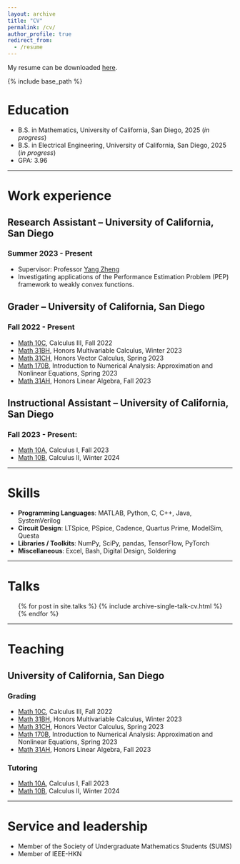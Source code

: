 ```yaml
---
layout: archive
title: "CV"
permalink: /cv/
author_profile: true
redirect_from:
  - /resume
---
```


My resume can be downloaded [here](/files/Resume.pdf).

{% include base_path %}

Education
======
* B.S. in Mathematics, University of California, San Diego, 2025 (*in progress*)
* B.S. in Electrical Engineering, University of California, San Diego, 2025 (*in progress*)
* GPA: 3.96

---

Work experience
======
## Research Assistant – University of California, San Diego
### Summer 2023 - Present
  * Supervisor: Professor [Yang Zheng](https://zhengy09.github.io/)
  * Investigating applications of the Performance Estimation Problem (PEP) framework to weakly convex functions.

## Grader – University of California, San Diego
### Fall 2022 - Present
* <a href="https://catalog.ucsd.edu/courses/MATH.html#math10c" target="_blank">Math 10C</a>, Calculus III, Fall 2022
* <a href="https://catalog.ucsd.edu/courses/MATH.html#math31bh" target="_blank">Math 31BH</a>, Honors Multivariable Calculus, Winter 2023
* <a href="https://catalog.ucsd.edu/courses/MATH.html#math31ch" target="_blank">Math 31CH</a>, Honors Vector Calculus, Spring 2023
* <a href="https://catalog.ucsd.edu/courses/MATH.html#math170b" target="_blank">Math 170B</a>, Introduction to Numerical Analysis: Approximation and Nonlinear Equations, Spring 2023
* <a href="https://catalog.ucsd.edu/courses/MATH.html#math31ah" target="_blank">Math 31AH</a>, Honors Linear Algebra, Fall 2023

## Instructional Assistant – University of California, San Diego
### Fall 2023 - Present: 
* <a href="https://catalog.ucsd.edu/courses/MATH.html#math10a" target="_blank">Math 10A</a>, Calculus I, Fall 2023
* <a href="https://catalog.ucsd.edu/courses/MATH.html#math10b" target="_blank">Math 10B</a>, Calculus II, Winter 2024

---

Skills
======
* **Programming Languages**: MATLAB, Python, C, C++, Java, SystemVerilog
* **Circuit Design**: LTSpice, PSpice, Cadence, Quartus Prime, ModelSim, Questa
* **Libraries / Toolkits**: NumPy, SciPy, pandas, TensorFlow, PyTorch
* **Miscellaneous**: Excel, Bash, Digital Design, Soldering
  
---

Talks
======
  <ul>{% for post in site.talks %}
    {% include archive-single-talk-cv.html %}
  {% endfor %}</ul>

---  

Teaching
======

## University of California, San Diego

### Grading
  * <a href="https://catalog.ucsd.edu/courses/MATH.html#math10c" target="_blank">Math 10C</a>, Calculus III, Fall 2022
  * <a href="https://catalog.ucsd.edu/courses/MATH.html#math31bh" target="_blank">Math 31BH</a>, Honors Multivariable Calculus, Winter 2023
  * <a href="https://catalog.ucsd.edu/courses/MATH.html#math31ch" target="_blank">Math 31CH</a>, Honors Vector Calculus, Spring 2023
  * <a href="https://catalog.ucsd.edu/courses/MATH.html#math170b" target="_blank">Math 170B</a>, Introduction to Numerical Analysis: Approximation and Nonlinear Equations, Spring 2023
  * <a href="https://catalog.ucsd.edu/courses/MATH.html#math31ah" target="_blank">Math 31AH</a>, Honors Linear Algebra, Fall 2023

### Tutoring
  * <a href="https://catalog.ucsd.edu/courses/MATH.html#math10a" target="_blank">Math 10A</a>, Calculus I, Fall 2023
  * <a href="https://catalog.ucsd.edu/courses/MATH.html#math10b" target="_blank">Math 10B</a>, Calculus II, Winter 2024
  
---

Service and leadership
======
* Member of the Society of Undergraduate Mathematics Students (SUMS)
* Member of IEEE-HKN